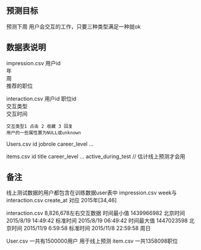 预测目标
----
预测下周 用户会交互的工作，只要三种类型满足一种就ok

数据表说明
----
impression.csv
	用户id	
	年	
	周	
	推荐的职位

interaction.csv
	用户id
	职位id	
	交互类型	
	交互时间

	交互类型1 点击 2 收藏 3 回复
	用户的一些属性置为NULL或unknown

Users.csv
	id
	jobrole
	career_level
	...

items.csv
	id
	title
	career_level
	...
	active_during_test // 估计线上预测才会用

备注
--
线上测试数据的用户都包含在训练数据user表中
impression.csv week与interaction.csv create_at 对应
2015年[34,46]

interaction.csv 
8,826,678左右交互数据
时间最小值 1439966982 北京时间 2015/8/19 14:49:42 标准时间 2015/8/19 06:49:42
时间最大值 1447023598 北京时间 2015/11/9 6:59:58  标准时间 2015/11/8 22:59:58 周日 

User.csv 一共有1500000用户 用于线上预测
item.csv 一共1358098职位
